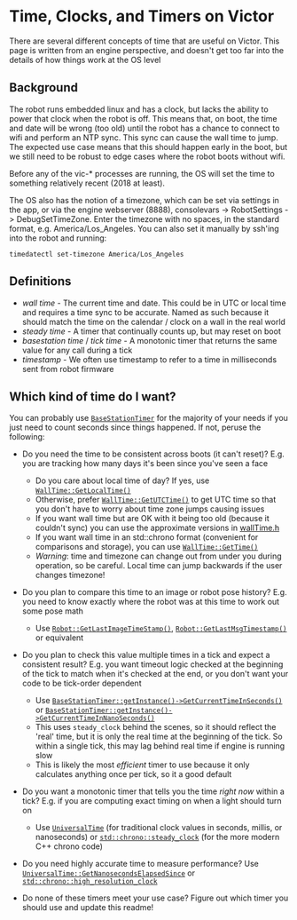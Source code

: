 # Time, Clocks, and Timers on Victor

There are several different concepts of time that are useful on Victor. This page is written from an engine
perspective, and doesn't get too far into the details of how things work at the OS level

## Background

The robot runs embedded linux and has a clock, but lacks the ability to power that clock when the robot is
off. This means that, on boot, the time and date will be wrong (too old) until the robot has a chance to
connect to wifi and perform an NTP sync. This sync can cause the wall time to jump. The expected use case
means that this should happen early in the boot, but we still need to be robust to edge cases where the robot
boots without wifi.

Before any of the vic-* processes are running, the OS will set the time to something relatively recent (2018
at least).

The OS also has the notion of a timezone, which can be set via settings in the app, or via the engine
webserver (8888), consolevars -> RobotSettings -> DebugSetTimeZone. Enter the timezone with no spaces, in
the standard format, e.g. America/Los_Angeles.  You can also set it manually by ssh'ing into the robot and 
running:
```
timedatectl set-timezone America/Los_Angeles
```

## Definitions

* _wall time_ - The current time and date. This could be in UTC or local time and requires a time sync to be
  accurate. Named as such because it should match the time on the calendar / clock on a wall in the real world
* _steady time_ - A timer that continually counts up, but may reset on boot
* _basestation time_ / _tick time_ - A monotonic timer that returns the same value for any call during a tick
* _timestamp_ - We often use timestamp to refer to a time in milliseconds sent from robot firmware

## Which kind of time do I want?

You can probably use [`BaseStationTimer`](../../coretech/common/engine/utils/timer.h) for the majority of your
needs if you just need to count seconds since things happened. If not, peruse the following:

* Do you need the time to be consistent across boots (it can't reset)? E.g. you are tracking how many days
  it's been since you've seen a face
    * Do you care about local time of day? If yes, use [`WallTime::GetLocalTime()`](../../osState/wallTime.h)
    * Otherwise, prefer [`WallTime::GetUTCTime()`](../../osState/wallTime.h) to get UTC time so that you don't
      have to worry about time zone jumps causing issues
    * If you want wall time but are OK with it being too old (because it couldn't sync) you can use the
      approximate versions in [wallTime.h](../../osState/wallTime.h)
    * If you want wall time in an std::chrono format (convenient for comparisons and storage), you can use
      [`WallTime::GetTime()`](../../osState/wallTime.h)
    * *Warning*: time and timezone can change out from under you during operation, so be careful. Local time
      can jump backwards if the user changes timezone!

* Do you plan to compare this time to an image or robot pose history? E.g. you need to know exactly where the
  robot was at this time to work out some pose math
    * Use [`Robot::GetLastImageTimeStamp()`](../../engine/robot.h),
      [`Robot::GetLastMsgTimestamp()`](../../engine/robot.h) or equivalent

* Do you plan to check this value multiple times in a tick and expect a consistent result? E.g. you want
  timeout logic checked at the beginning of the tick to match when it's checked at the end, or you don't want
  your code to be tick-order dependent
    * Use
      [`BaseStationTimer::getInstance()->GetCurrentTimeInSeconds()`](../../coretech/common/engine/utils/timer.h)
      or
      [`BaseStationTimer::getInstance()->GetCurrentTimeInNanoSeconds()`](../../coretech/common/engine/utils/timer.h)
    * This uses `steady_clock` behind the scenes, so it should reflect the 'real' time, but it is only the real time at the beginning of the tick. So within a single tick, this may lag behind real time if engine is running slow
    * This is likely the most _efficient_ timer to use because it only calculates anything once per tick, so it a good default

* Do you want a monotonic timer that tells you the time _right now_ within a tick? E.g. if you are computing
  exact timing on when a light should turn on
    * Use [`UniversalTime`](../../lib/util/source/anki/util/time/universalTime.h) (for traditional clock
      values in seconds, millis, or nanoseconds) or
      [`std::chrono::steady_clock`](https://en.cppreference.com/w/cpp/chrono/steady_clock) (for the more
      modern C++ chrono code)

* Do you need highly accurate time to measure performance? Use
  [`UniversalTime::GetNanosecondsElapsedSince`](../../lib/util/source/anki/util/time/universalTime.h) or
  [`std::chrono::high_resolution_clock`](https://en.cppreference.com/w/cpp/chrono/high_resolution_clock)

* Do none of these timers meet your use case? Figure out which timer you should use and update this readme!
